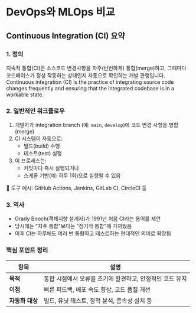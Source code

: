 # DevOps와 MLOps 비교
## Continuous Integration (CI) 요약
### 1. 정의
지속적 통합(CI)은 소스코드 변경사항을 자주(빈번하게) 통합(merge)하고,
그때마다 코드베이스가 정상 작동하는 상태인지 자동으로 확인하는 개발 관행입니다.
Continuous integration (CI) is the practice of integrating source code changes frequently and ensuring that the integrated codebase is in a workable state.

### 2. 일반적인 워크플로우
1. 개발자가 integration branch (예: `main`, `develop`)에 코드 변경 사항을 병합(merge)
2. CI 시스템이 자동으로:
    - 빌드(build) 수행
    - 테스트(test) 실행
3. 이 프로세스는:
    - 커밋마다 즉시 실행되거나
    - 스케줄 기반(예: 하루 1회)으로 실행될 수 있음

📌 도구 예시: GitHub Actions, Jenkins, GitLab CI, CircleCI 등

### 3. 역사
- Grady Booch(객체지향 설계자)가 1991년 처음 CI라는 용어를 제안
- 당시에는 "자주 통합"보다는 "정기적 통합"에 가까웠음
- 이후 CI는 하루에도 여러 번 통합하고 테스트하는 현대적인 의미로 확장됨

### 핵심 포인트 정리

| 항목 | 설명 |
| --- | --- |
| **목적** | 통합 시점에서 오류를 조기에 발견하고, 안정적인 코드 유지 |
| **이점** | 빠른 피드백, 배포 속도 향상, 코드 품질 개선 |
| **자동화 대상** | 빌드, 유닛 테스트, 정적 분석, 종속성 설치 등 |
